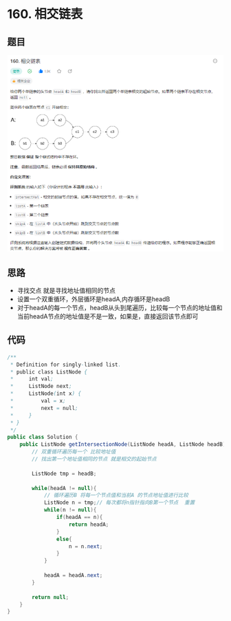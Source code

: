 # 160. 相交链表

## 题目

![图 1](../../../images/2e2041a194167eb8647d8b6d7cf4968d898f91dec513a9bf2b44ee6efb1e3337.png)  


## 思路

* 寻找交点 就是寻找地址值相同的节点
* 设置一个双重循环，外层循环是headA,内存循环是headB
* 对于headA的每一个节点，headB从头到尾遍历，比较每一个节点的地址值和当前headA节点的地址值是不是一致，如果是，直接返回该节点即可

## 代码

```java
/**
 * Definition for singly-linked list.
 * public class ListNode {
 *     int val;
 *     ListNode next;
 *     ListNode(int x) {
 *         val = x;
 *         next = null;
 *     }
 * }
 */
public class Solution {
    public ListNode getIntersectionNode(ListNode headA, ListNode headB) {
        // 双重循环遍历每一个 比较地址值
        // 找出第一个地址值相同的节点 就是相交的起始节点

        ListNode tmp = headB;

        while(headA != null){
            // 循环遍历B 将每一个节点值和当前A 的节点地址值进行比较
            ListNode n = tmp;// 每次都将n指针指向B第一个节点  重置
            while(n != null){
                if(headA == n){
                    return headA;
                }
                else{
                    n = n.next;
                }
            }

            headA = headA.next;
        }

        return null;
    }
}

```

